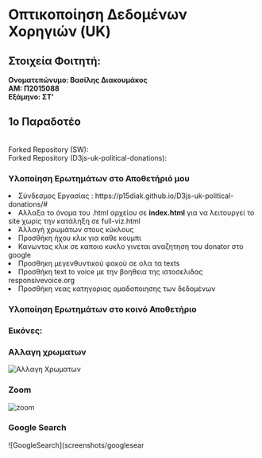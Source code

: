 
# Οπτικοποίηση Δεδομένων Χορηγιών (UK)
## Στοιχεία Φοιτητή:
<strong>Ονοματεπώνυμο: Βασίλης Διακουμάκος<br>
ΑΜ: Π2015088<br>
Εξάμηνο: ΣΤ'<br></strong>

## 1ο Παραδοτέο

<br>Forked Repository (SW): 
<br>Forked Repository (D3js-uk-political-donations):

### Υλοποίηση Ερωτημάτων στο Αποθετήριό μου

<or>
  <li>Σύνδεσμος Εργασίας : https://p15diak.github.io/D3js-uk-political-donations/# </li>
  <li>Αλλαξα το όνομα του .html αρχείου σε <b>index.html</b> για να λειτουργεί το site χωρίς την κατάληξη σε full-viz.html</li>
  <li>Άλλαγή χρωμάτων στους κύκλους</li>
  <li>Προσθήκη  ήχου κλικ  για καθε κουμπι</li>
  <li>Κανωντας κλικ σε καποιο κυκλο γινεται αναζητηση του donator στο google</li>
  <li>Προσθηκη μεγενθυντικού φακού σε ολα τα texts</li>
  <li>Προσθήκη text to voice με την βοηθεια της ιστοσελιδας responsivevoice.org</li>
  <li>Προσθήκη νεας κατηγοριας ομαδοποιησης των δεδομένων</li>
  

### Υλοποίηση Ερωτημάτων στο κοινό Αποθετήριο

<or>
 
</or>

### Εικόνες:

### Αλλαγη χρωματων
![Αλλαγη Χρωματων](screenshots/main_screen.png)


### Zoom
![zoom](screenshots/zoom.png)


### Google Search
![GoogleSearch](screenshots/googlesear
